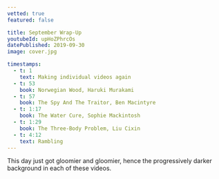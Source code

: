 ```yaml
---
vetted: true
featured: false

title: September Wrap-Up
youtubeId: upHoZPhrcOs
datePublished: 2019-09-30
image: cover.jpg

timestamps:
  - t: 1
    text: Making individual videos again
  - t: 53
    book: Norwegian Wood, Haruki Murakami
  - t: 57
    book: The Spy And The Traitor, Ben Macintyre
  - t: 1:17
    book: The Water Cure, Sophie Mackintosh
  - t: 1:29
    book: The Three-Body Problem, Liu Cixin
  - t: 4:12
    text: Rambling
---
```


This day just got gloomier and gloomier, hence the progressively darker background in each of these videos.
